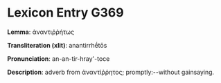 # Lexicon Entry G369

**Lemma**: ἀναντιῤῥήτως

**Transliteration (xlit)**: anantirrhḗtōs

**Pronunciation**: an-an-tir-hray'-toce

**Description**:
adverb from ἀναντίῤῥητος; promptly:--without gainsaying.
